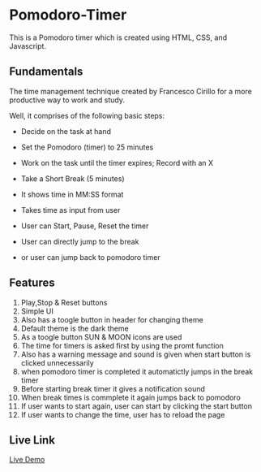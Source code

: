 # Pomodoro-Timer

This is a Pomodoro timer which is created using HTML, CSS, and Javascript.

## Fundamentals

The time management technique created by Francesco Cirillo for a more productive way to work and study.

Well, it comprises of the following basic steps:

- Decide on the task at hand
- Set the Pomodoro (timer) to 25 minutes
- Work on the task until the timer expires; Record with an X
- Take a Short Break (5 minutes)

- It shows time in MM:SS format
- Takes time as input from user
- User can Start, Pause, Reset the timer
- User can directly jump to the break
- or user can jump back to pomodoro timer

## Features

1. Play,Stop & Reset buttons
2. Simple UI
3. Also has a toogle button in header for changing theme
4. Default theme is the dark theme
5. As a toogle button SUN & MOON icons are used
6. The time for timers is asked first by using the promt function
7. Also has a warning message and sound is given when start button is clicked unnecessarily
8. when pomodoro timer is completed it automatictly jumps in the break timer
9. Before starting break timer it gives a notification sound
10. When break times is commplete it again jumps back to pomodoro
11. If user wants to start again, user can start by clicking the start button
12. If user wants to change the time, user has to reload the page

## Live Link

[Live Demo](https://sagar-vartak.github.io/Pomodoro-Timer/)
